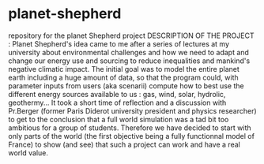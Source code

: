 # planet-shepherd
repository for the planet Shepherd project
DESCRIPTION OF THE PROJECT :
Planet Shepherd's idea came to me after a series of lectures at my university about environmental challenges and how we need to adapt and change our energy use and sourcing to reduce inequalities and mankind's negative climatic impact. The initial goal was to model the entire planet earth including a huge amount of data, so that the program could, with parameter inputs from users (aka scenarii) compute how to best use the different energy sources available to us : gas, wind, solar, hydrolic, geothermy... 
It took a short time of reflection and a discussion with Pr.Berger (former Paris Diderot university president and physics researcher) to get to the conclusion that a full world simulation was a tad bit too ambitious for a group of students. Therefore we have decided to start with only parts of the world (the first objective being a fully functionnal model of France) to show (and see) that such a project can work and have a real world value. 
